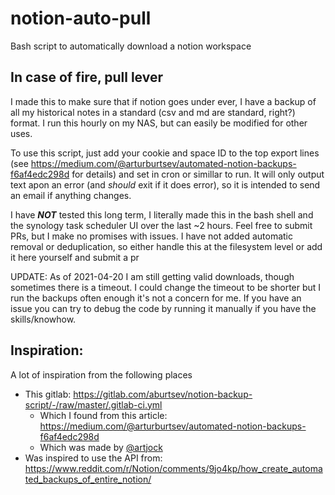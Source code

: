 # notion-auto-pull
Bash script to automatically download a notion workspace



## In case of fire, pull lever
I made this to make sure that if notion goes under ever, I have a backup of all my historical notes in a standard (csv and md are standard, right?) format. I run this hourly on my NAS, but can easily be modified for other uses.

To use this script, just add your cookie and  space ID to the top export lines (see https://medium.com/@arturburtsev/automated-notion-backups-f6af4edc298d for details) and set in cron or simillar to run. It will only output text apon an error (and *should* exit if it does error), so it is intended to send an email if anything changes.

I have ***NOT*** tested this long term, I literally made this in the bash shell and the synology task scheduler UI over the last ~2 hours. Feel free to submit PRs, but I make no promises with issues. I have not added automatic removal or deduplication, so either handle this at the filesystem level or add it here yourself and submit a pr

UPDATE: As of 2021-04-20 I am still getting valid downloads, though sometimes there is a timeout. I could change the timeout to be shorter but I run the backups often enough it's not a concern for me. If you have an issue you can try to debug the code by running it manually if you have the skills/knowhow.

## Inspiration:
A lot of inspiration from the following places
*	This gitlab: https://gitlab.com/aburtsev/notion-backup-script/-/raw/master/.gitlab-ci.yml
	*	Which I found from this article: https://medium.com/@arturburtsev/automated-notion-backups-f6af4edc298d
	*	Which was made by [@artjock](https://github.com/artjock)
*	Was inspired to use the API from: https://www.reddit.com/r/Notion/comments/9jo4kp/how_create_automated_backups_of_entire_notion/
